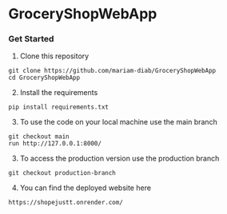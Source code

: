 # GroceryShopWebApp

### Get Started 
1. Clone this repository
```
git clone https://github.com/mariam-diab/GroceryShopWebApp
cd GroceryShopWebApp
```

2. Install the requirements 
```
pip install requirements.txt
```
3. To use the code on your local machine use the main branch
```
git checkout main
run http://127.0.0.1:8000/
```
3. To access the production version use the production branch
```
git checkout production-branch
```
4. You can find the deployed website here

```
https://shopejustt.onrender.com/
```
